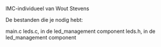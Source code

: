 IMC-individueel van Wout Stevens

De bestanden die je nodig hebt:

main.c
leds.c, in de led_management component
leds.h, in de led_management component

